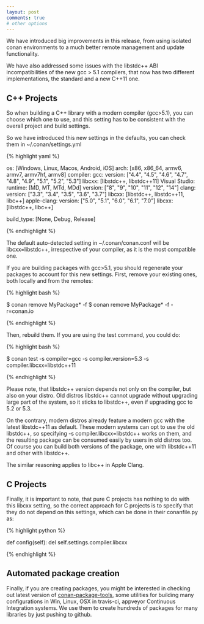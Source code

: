```yaml
---
layout: post
comments: true
# other options
---
```


We have introduced big improvements in this release, from using isolated conan environments to a much better remote management and update functionality.

We have also addressed some issues with the libstdc++ ABI incompatibilities of the new gcc > 5.1 compilers, that now has two different implementations, the standard and a new C++11 one.

<h2 class="section-heading">C++ Projects</h2>

So when building a C++ library with a modern compiler (gcc>5.1), you can choose which one to use, and this setting has to be consistent with the overall project and build settings. 

So we have introduced this new settings in the defaults, you can check them in ~/.conan/settings.yml

{% highlight yaml %}

os: [Windows, Linux, Macos, Android, iOS]
arch: [x86, x86_64, armv6, armv7, armv7hf, armv8]
compiler:
    gcc:
        version: ["4.4", "4.5", "4.6", "4.7", "4.8", "4.9", "5.1", "5.2", "5.3"]
        libcxx: [libstdc++, libstdc++11]
    Visual Studio:
        runtime: [MD, MT, MTd, MDd]
        version: ["8", "9", "10", "11", "12", "14"]
    clang:
        version: ["3.3", "3.4", "3.5", "3.6", "3.7"]
        libcxx: [libstdc++, libstdc++11, libc++]
    apple-clang:
        version: ["5.0", "5.1", "6.0", "6.1", "7.0"]
        libcxx: [libstdc++, libc++]

build_type: [None, Debug, Release]


{% endhighlight %}

The default auto-detected setting in ~/.conan/conan.conf will be libcxx=libstdc++, irrespective of your compiler, as it is the most compatible one.

If you are building packages with gcc>5.1, you should regenerate your packages to account for this new settings. First, remove your existing ones, both locally and from the remotes:

{% highlight bash %}

$ conan remove MyPackage* -f 
$ conan remove MyPackage* -f -r=conan.io

{% endhighlight %}

Then, rebuild them. If you are using the test command, you could do:

{% highlight bash %}

$ conan test -s compiler=gcc -s compiler.version=5.3 -s compiler.libcxx=libstdc++11

{% endhighlight %}

Please note, that libstdc++ version depends not only on the compiler, but also on your distro. Old distros libstdc++ cannot upgrade without upgrading large part of the system, so it sticks to libstdc++, even if upgrading gcc to 5.2 or 5.3.

On the contrary, modern distros already feature a modern gcc with the latest libstdc++11 as default. These modern systems can opt to use the old libstdc++, so specifying -s compiler.libcxx=libstdc++ works on them, and the resulting package can be consumed easily by users in old distros too. Of course you can build both versions of the package, one with libstdc++11 and other with libstdc++.

The similar reasoning applies to libc++ in Apple Clang.


<h2 class="section-heading">C Projects</h2>


Finally, it is important to note, that pure C projects has nothing to do with this libcxx setting, so the correct approach for C projects is to specify that they do not depend on this settings, which can be done in their conanfile.py as:

{% highlight python %}

def config(self):
    del self.settings.compiler.libcxx

{% endhighlight %}

<h2 class="section-heading">Automated package creation</h2>

Finally, if you are creating packages, you might be interested in checking out latest version of [conan-package-tools](https://github.com/conan-io/conan-package-tools), some utilities for building many configurations in Win, Linux, OSX in travis-ci, appveyor Continuous Integration systems. We use them to create hundreds of packages for many libraries by just pushing to github.


